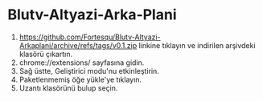 # Blutv-Altyazi-Arka-Plani

1. https://github.com/Fortesqu/Blutv-Altyazi-Arkaplani/archive/refs/tags/v0.1.zip linkine tıklayın ve indirilen arşivdeki klasörü çıkartın.
2. chrome://extensions/ sayfasına gidin.
3. Sağ üstte, Geliştirici modu'nu etkinleştirin.
4. Paketlenmemiş öğe yükle'ye tıklayın.
5. Uzantı klasörünü bulup seçin.
